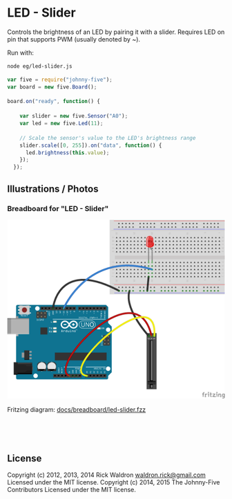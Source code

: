 <!--remove-start-->

# LED - Slider


Controls the brightness of an LED by pairing it with a slider. Requires LED on pin that supports PWM (usually denoted by ~).


Run with:
```bash
node eg/led-slider.js
```

<!--remove-end-->

```javascript
var five = require("johnny-five");
var board = new five.Board();

board.on("ready", function() {

    var slider = new five.Sensor("A0");
    var led = new five.Led(11);

    // Scale the sensor's value to the LED's brightness range
    slider.scale([0, 255]).on("data", function() {
      led.brightness(this.value);
    });
  });
```


## Illustrations / Photos


### Breadboard for "LED - Slider"



![docs/breadboard/led-slider.png](breadboard/led-slider.png)<br>

Fritzing diagram: [docs/breadboard/led-slider.fzz](breadboard/led-slider.fzz)

&nbsp;





&nbsp;

<!--remove-start-->

## License
Copyright (c) 2012, 2013, 2014 Rick Waldron <waldron.rick@gmail.com>
Licensed under the MIT license.
Copyright (c) 2014, 2015 The Johnny-Five Contributors
Licensed under the MIT license.

<!--remove-end-->

